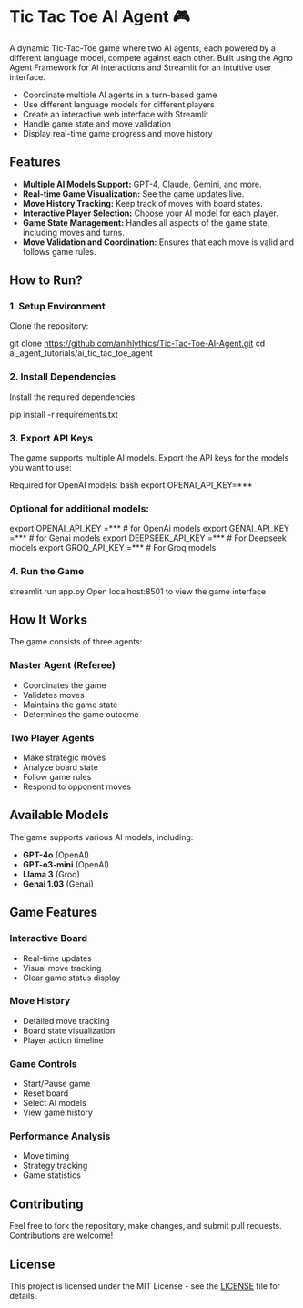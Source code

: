 # Tic Tac Toe AI Agent 🎮
 A dynamic Tic-Tac-Toe game where two AI agents, each powered by a different language model, compete against each other. 
 Built using the Agno Agent Framework for AI interactions and Streamlit for an intuitive user interface.

- Coordinate multiple AI agents in a turn-based game
- Use different language models for different players
- Create an interactive web interface with Streamlit
- Handle game state and move validation
- Display real-time game progress and move history

## Features

- **Multiple AI Models Support:** GPT-4, Claude, Gemini, and more.
- **Real-time Game Visualization:** See the game updates live.
- **Move History Tracking:** Keep track of moves with board states.
- **Interactive Player Selection:** Choose your AI model for each player.
- **Game State Management:** Handles all aspects of the game state, including moves and turns.
- **Move Validation and Coordination:** Ensures that each move is valid and follows game rules.

## How to Run?

### 1. Setup Environment

Clone the repository:

git clone https://github.com/anihlythics/Tic-Tac-Toe-AI-Agent.git
cd ai_agent_tutorials/ai_tic_tac_toe_agent

### 2. Install Dependencies

Install the required dependencies:

pip install -r requirements.txt

### 3. Export API Keys

The game supports multiple AI models. Export the API keys for the models you want to use:

Required for OpenAI models:
bash
export OPENAI_API_KEY=***

### Optional for additional models:
export OPENAI_API_KEY =***           # for OpenAi models
export GENAI_API_KEY =***     # for Genai models
export DEEPSEEK_API_KEY =***  # For Deepseek models
export GROQ_API_KEY =***       # For Groq models

### 4. Run the Game
streamlit run app.py
Open localhost:8501 to view the game interface

## How It Works

The game consists of three agents:

### Master Agent (Referee)

- Coordinates the game
- Validates moves
- Maintains the game state
- Determines the game outcome

### Two Player Agents

- Make strategic moves
- Analyze board state
- Follow game rules
- Respond to opponent moves

## Available Models

The game supports various AI models, including:

- **GPT-4o** (OpenAI)
- **GPT-o3-mini** (OpenAI)
- **Llama 3** (Groq)
- **Genai 1.03** (Genai)

## Game Features

### Interactive Board
- Real-time updates
- Visual move tracking
- Clear game status display

### Move History
- Detailed move tracking
- Board state visualization
- Player action timeline

### Game Controls
- Start/Pause game
- Reset board
- Select AI models
- View game history

### Performance Analysis
- Move timing
- Strategy tracking
- Game statistics

## Contributing

Feel free to fork the repository, make changes, and submit pull requests. Contributions are welcome!

## License

This project is licensed under the MIT License - see the [LICENSE](LICENSE) file for details.
